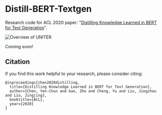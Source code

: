 # Distill-BERT-Textgen
Research code for ACL 2020 paper: "[Distilling Knowledge Learned in BERT for Text Generation](https://arxiv.org/abs/1911.03829)".

![Overview of UNITER](https://convaisharables.blob.core.windows.net/distill-bert-textgen/overview.png)

Coming soon!


## Citation
If you find this work helpful to your research, please consider citing:
```
@inproceedings{chen2020distilling,
  title={Distilling Knowledge Learned in BERT for Text Generation},
  author={Chen, Yen-Chun and Gan, Zhe and Cheng, Yu and Liu, Jingzhou and Liu, Jingjing},
  booktitle={ACL},
  year={2020}
}
```
